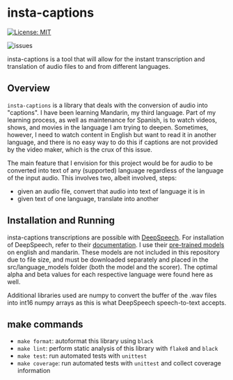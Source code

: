# insta-captions

[![License: MIT](https://img.shields.io/badge/License-MIT-yellow.svg)](https://opensource.org/licenses/MIT)

![issues](https://img.shields.io/github/issues/DavidCendejas/insta-captions)

insta-captions is a tool that will allow for the instant transcription and translation of audio files to and from different languages.

## Overview

`insta-captions` is a library that deals with the conversion of audio into "captions". I have been learning Mandarin, my third language. Part of my learning process, as well as maintenance for Spanish, is to watch videos, shows, and movies in the language I am trying to deepen. Sometimes, however, I need to watch content in English but want to read it in another language, and there is no easy way to do this if captions are not provided by the video maker, which is the crux of this issue.

The main feature that I envision for this project would be for audio to be converted into text of any (supported) language regardless of the language of the input audio. This involves two, albeit involved, steps:

- given an audio file, convert that audio into text of language it is in
- given text of one language, translate into another

## Installation and Running

insta-captions transcriptions are possible with [DeepSpeech](https://github.com/mozilla/DeepSpeech). For installation of DeepSpeech, refer to their [documentation](https://deepspeech.readthedocs.io/en/r0.9/?badge=latest). I use their [pre-trained models](https://github.com/mozilla/DeepSpeech/releases/tag/v0.9.3) on english and mandarin. These models are not included in this repository due to file size, and must be downloaded separately and placed in the src/language_models folder (both the model and the scorer). The optimal alpha and beta values for each respective language were found here as well.

Additional libraries used are numpy to convert the buffer of the .wav files into int16 numpy arrays as this is what DeepSpeech speech-to-text accepts.

## make commands
- `make format`: autoformat this library using `black`
- `make lint`: perform static analysis of this library with `flake8` and `black`
- `make test`: run automated tests with `unittest`
- `make coverage`: run automated tests with `unittest` and collect coverage information